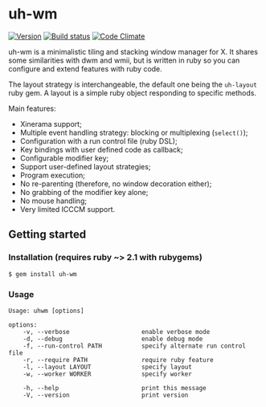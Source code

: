 uh-wm
=====

[![Version      ][badge-version-img]][badge-version-uri]
[![Build status ][badge-build-img]][badge-build-uri]
[![Code Climate ][badge-cclimate-img]][badge-cclimate-uri]


  uh-wm is a minimalistic tiling and stacking window manager for X. It
shares some similarities with dwm and wmii, but is written in ruby so
you can configure and extend features with ruby code.

  The layout strategy is interchangeable, the default one being the
`uh-layout` ruby gem. A layout is a simple ruby object responding to
specific methods.

  Main features:

  * Xinerama support;
  * Multiple event handling strategy: blocking or multiplexing
    (`select()`);
  * Configuration with a run control file (ruby DSL);
  * Key bindings with user defined code as callback;
  * Configurable modifier key;
  * Support user-defined layout strategies;
  * Program execution;
  * No re-parenting (therefore, no window decoration either);
  * No grabbing of the modifier key alone;
  * No mouse handling;
  * Very limited ICCCM support.


Getting started
---------------

### Installation (requires ruby ~> 2.1 with rubygems)

```
$ gem install uh-wm
```


### Usage

```
Usage: uhwm [options]

options:
    -v, --verbose                    enable verbose mode
    -d, --debug                      enable debug mode
    -f, --run-control PATH           specify alternate run control file
    -r, --require PATH               require ruby feature
    -l, --layout LAYOUT              specify layout
    -w, --worker WORKER              specify worker

    -h, --help                       print this message
    -V, --version                    print version
```



[badge-version-img]:  https://img.shields.io/gem/v/uh-wm.svg?style=flat-square
[badge-version-uri]:  https://rubygems.org/gems/uh-wm
[badge-build-img]:    https://img.shields.io/travis/tjouan/uh-wm/master.svg?style=flat-square
[badge-build-uri]:    https://travis-ci.org/tjouan/uh-wm
[badge-cclimate-img]: https://img.shields.io/codeclimate/github/tjouan/uh-wm.svg?style=flat-square
[badge-cclimate-uri]: https://codeclimate.com/github/tjouan/uh-wm
